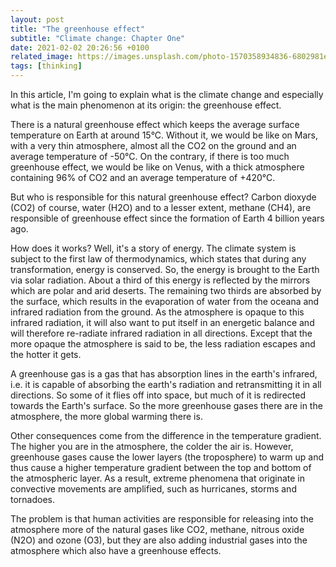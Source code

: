 ```yaml
---
layout: post
title: "The greenhouse effect"
subtitle: "Climate change: Chapter One"
date: 2021-02-02 20:26:56 +0100
related_image: https://images.unsplash.com/photo-1570358934836-6802981e481e?ixid=MXwxMjA3fDB8MHxwaG90by1wYWdlfHx8fGVufDB8fHw%3D&ixlib=rb-1.2.1&auto=format&fit=crop&w=1350&q=80
tags: [thinking]
---
```


In this article, I'm going to explain what is the climate change and especially what is the main phenomenon at its origin: the greenhouse effect.

There is a natural greenhouse effect which keeps the average surface temperature on Earth at around 15°C. Without it, we would be like on Mars, with a very thin atmosphere, almost all the CO2 on the ground and an average temperature of -50°C. On the contrary, if there is too much greenhouse effect, we would be like on Venus, with a thick atmosphere containing 96% of CO2 and an average temperature of +420°C.

But who is responsible for this natural greenhouse effect? Carbon dioxyde (CO2) of course, water (H2O) and to a lesser extent, methane (CH4), are responsible of greenhouse effect since the formation of Earth 4 billion years ago.

How does it works? Well, it's a story of energy. The climate system is subject to the first law of thermodynamics, which states that during any transformation, energy is conserved. So, the energy is brought to the Earth via solar radiation. About a third of this energy is reflected by the mirrors which are polar and arid deserts. The remaining two thirds are absorbed by the surface, which results in the evaporation of water from the oceana and infrared radiation from the ground. As the atmosphere is opaque to this infrared radiation, it will also want to put itself in an energetic balance and will therefore re-radiate infrared radiation in all directions. Except that the more opaque the atmosphere is said to be, the less radiation escapes and the hotter it gets.

A greenhouse gas is a gas that has absorption lines in the earth's infrared, i.e. it is capable of absorbing the earth's radiation and retransmitting it in all directions. So some of it flies off into space, but much of it is redirected towards the Earth's surface. So the more greenhouse gases there are in the atmosphere, the more global warming there is.

Other consequences come from the difference in the temperature gradient. The higher you are in the atmosphere, the colder the air is. However, greenhouse gases cause the lower layers (the troposphere) to warm up and thus cause a higher temperature gradient between the top and bottom of the atmospheric layer. As a result, extreme phenomena that originate in convective movements are amplified, such as hurricanes, storms and tornadoes.

The problem is that human activities are responsible for releasing into the atmosphere more of the natural gases like CO2, methane, nitrous oxide (N2O) and ozone (O3), but they are also adding industrial gases into the atmosphere which also have a greenhouse effects.
